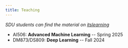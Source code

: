 ```yaml
---
title: Teaching
---
```


*SDU students can find the material on [itslearning](http://sdu.itslearning.com/)*

- AI506: **Advanced Machine Learning** -- Spring 2025
- DM873/DS809: **Deep Learning** -- Fall 2024

